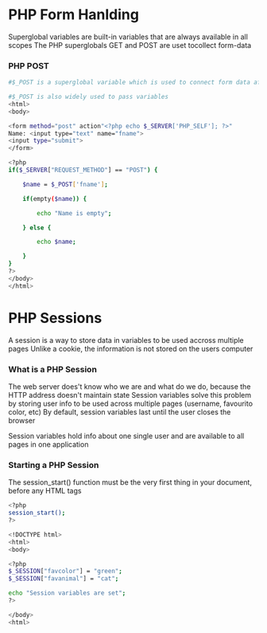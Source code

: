 # PHP Form Hanlding
Superglobal variables are built-in variables that are always available in all scopes
The PHP superglobals GET and POST are uset tocollect form-data


### PHP POST
```sh
#$_POST is a superglobal variable which is used to connect form data after sumitting an HTML form with method="post"

#$_POST is also widely used to pass variables
<html>
<body>

<form method="post" action"<?php echo $_SERVER['PHP_SELF']; ?>"
Name: <input type="text" name="fname">
<input type="submit">
</form>

<?php
if($_SERVER["REQUEST_METHOD"] == "POST") {

	$name = $_POST['fname'];

	if(empty($name)) {

		echo "Name is empty";

	} else {

		echo $name;

	}
}
?>
</body>
</html>
```

# PHP Sessions
A session is a way to store data in variables to be used accross multiple pages
Unlike a cookie, the information is not stored on the users computer

### What is a PHP Session
The web server does't know who we are and what do we do, because the HTTP address doesn't maintain state
Session variables solve this problem by storing user info to be used across multiple pages (username, favourito color, etc)
By default, session variables last until the user closes the browser

Session variables hold info about one single user and are available to all pages in one application

### Starting a PHP Session
The session_start() function must be the very first thing in your document, before any HTML tags
```sh
<?php
session_start();
?>

<!DOCTYPE html>
<html>
<body>

<?php
$_SESSION["favcolor"] = "green";
$_SESSION["favanimal"] = "cat";

echo "Session variables are set";
?>

</body>
<html>
```
